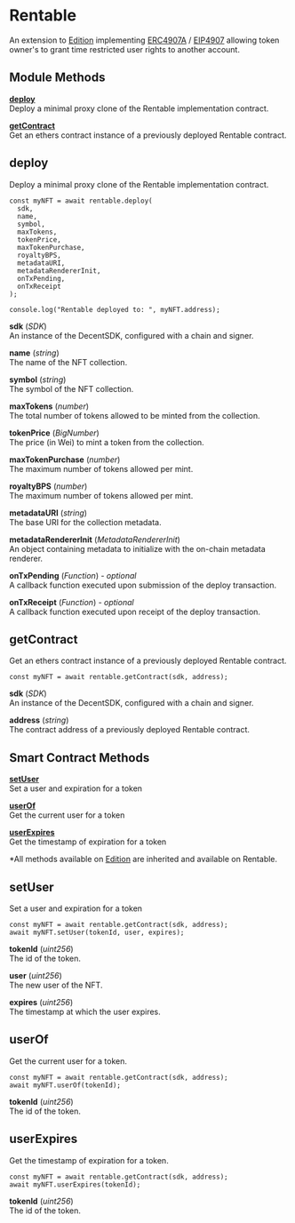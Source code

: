 # Rentable

An extension to [Edition](Edition.md) implementing [ERC4907A](https://chiru-labs.github.io/ERC721A/#/erc4907a) / [EIP4907](https://eips.ethereum.org/EIPS/eip-4907) allowing token owner's to grant time restricted user rights to another account.

## Module Methods

[**deploy**](#deploy)  
Deploy a minimal proxy clone of the Rentable implementation contract.

[**getContract**](#getcontract)  
Get an ethers contract instance of a previously deployed Rentable contract.

## deploy

Deploy a minimal proxy clone of the Rentable implementation contract.

```
const myNFT = await rentable.deploy(
  sdk,
  name,
  symbol,
  maxTokens,
  tokenPrice,
  maxTokenPurchase,
  royaltyBPS,
  metadataURI,
  metadataRendererInit,
  onTxPending,
  onTxReceipt
);

console.log("Rentable deployed to: ", myNFT.address);
```

**sdk** (*SDK*)  
An instance of the DecentSDK, configured with a chain and signer.

**name** (*string*)  
The name of the NFT collection.

**symbol** (*string*)  
The symbol of the NFT collection.

**maxTokens** (*number*)  
The total number of tokens allowed to be minted from the collection.

**tokenPrice** (*BigNumber*)  
The price (in Wei) to mint a token from the collection.

**maxTokenPurchase** (*number*)  
The maximum number of tokens allowed per mint.

**royaltyBPS** (*number*)  
The maximum number of tokens allowed per mint.

**metadataURI** (*string*)  
The base URI for the collection metadata.

**metadataRendererInit** (*MetadataRendererInit*)  
An object containing metadata to initialize with the on-chain metadata renderer.

**onTxPending** (*Function*) - *optional*  
A callback function executed upon submission of the deploy transaction.

**onTxReceipt** (*Function*) - *optional*  
A callback function executed upon receipt of the deploy transaction.

## getContract

Get an ethers contract instance of a previously deployed Rentable contract.

```
const myNFT = await rentable.getContract(sdk, address);
```

**sdk** (*SDK*)  
An instance of the DecentSDK, configured with a chain and signer.

**address** (*string*)  
The contract address of a previously deployed Rentable contract.

## Smart Contract Methods

[**setUser**](#setuser)  
Set a user and expiration for a token

[**userOf**](#userof)  
Get the current user for a token

[**userExpires**](#userexpires)  
Get the timestamp of expiration for a token

*All methods available on [Edition](Edition.md) are inherited and available on Rentable.

## setUser

Set a user and expiration for a token

```
const myNFT = await rentable.getContract(sdk, address);
await myNFT.setUser(tokenId, user, expires);
```

**tokenId** (*uint256*)  
The id of the token.

**user** (*uint256*)  
The new user of the NFT.

**expires** (*uint256*)  
The timestamp at which the user expires.


## userOf

Get the current user for a token.

```
const myNFT = await rentable.getContract(sdk, address);
await myNFT.userOf(tokenId);
```

**tokenId** (*uint256*)  
The id of the token.


## userExpires

Get the timestamp of expiration for a token.

```
const myNFT = await rentable.getContract(sdk, address);
await myNFT.userExpires(tokenId);
```

**tokenId** (*uint256*)  
The id of the token.

